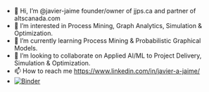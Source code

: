 - 👋 Hi, I’m @javier-jaime founder/owner of jjps.ca and partner of altscanada.com
- 👀 I’m interested in Process Mining, Graph Analytics, Simulation & Optimization.
- 🌱 I’m currently learning Process Mining & Probabilistic Graphical Models.
- 💞️ I’m looking to collaborate on Applied AI/ML to Project Delivery, Simulation & Optimization.
- 📫 How to reach me https://www.linkedin.com/in/javier-a-jaime/
- [![Binder](https://mybinder.org/badge_logo.svg)](https://mybinder.org/v2/gh/javier-jaime/Tool-Crib/HEAD)

<!---
javier-jaime/javier-jaime is a ✨ special ✨ repository because its `README.md` (this file) appears on your GitHub profile.
You can click the Preview link to take a look at your changes.
--->
